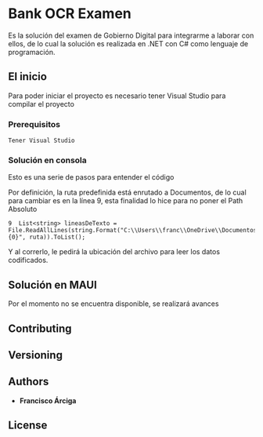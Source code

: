 # Bank OCR Examen

Es la solución del examen de Gobierno Digital para integrarme a laborar con ellos, de lo cual la solución es realizada en .NET con C# como lenguaje de programación.

## El inicio

Para poder iniciar el proyecto es necesario tener Visual Studio para compilar el proyecto

### Prerequisitos

```
Tener Visual Studio
```

### Solución en consola

Esto es una serie de pasos para entender el código

Por definición, la ruta predefinida está enrutado a Documentos, de lo cual para cambiar es en la línea 9, esta finalidad lo hice para no poner el Path Absoluto

```
9  List<string> lineasDeTexto = File.ReadAllLines(string.Format("C:\\Users\\franc\\OneDrive\\Documentos\\{0}", ruta)).ToList();
```
Y al correrlo, le pedirá la ubicación del archivo para leer los datos codificados.

## Solución en MAUI

Por el momento no se encuentra disponible, se realizará avances

## Contributing



## Versioning



## Authors

* **Francisco Árciga**

## License


